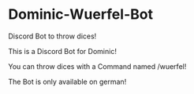 # Dominic-Wuerfel-Bot
Discord Bot to throw dices!

This is a Discord Bot for Dominic! 

You can throw dices with a Command named /wuerfel!

The Bot is only available on german!
